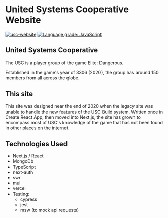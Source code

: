 # United Systems Cooperative Website

[![usc-website](https://img.shields.io/endpoint?url=https://dashboard.cypress.io/badge/simple/k3gzuz&style=flat&logo=cypress)](https://dashboard.cypress.io/projects/k3gzuz/runs)
[![Language grade: JavaScript](https://img.shields.io/lgtm/grade/javascript/g/Admiralfeb/usc-website.svg?logo=lgtm&logoWidth=18)](https://lgtm.com/projects/g/Admiralfeb/usc-website/context:javascript)

## United Systems Cooperative

The USC is a player group of the game Elite: Dangerous.

Established in the game's year of 3306 (2020), the group has around 150 members from all across the globe.

## This site

This site was designed near the end of 2020 when the legacy site was unable to handle the new features of the USC Build system. Written once in Create React App, then moved into Next.js, the site has grown to encompass most of USC's knowledge of the game that has not been found in other places on the internet.

## Technologies Used

- Next.js / React
- MongoDb
- TypeScript
- next-auth
- swr
- mui
- vercel
- Testing:
  - cypress
  - jest
  - msw (to mock api requests)
